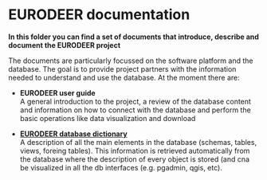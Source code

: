# EURODEER documentation

**In this folder you can find a set of documents that introduce, describe and document the EURODEER project**

The documents are particularly focussed on the software platform and the database. The goal is to provide project partners with the information needed to understand and use the database.
At the moment there are:

* **EURODEER user guide**  
A general introduction to the project, a review of the database content and information on how to connect with the database and perform the basic operations like data visualization and download

* **[EURODEER database dictionary](eurodeer_db_dictionary.md)**  
A description of all the main elements in the database (schemas, tables, views, foreing tables). This information is retrieved automatically from the database where the description of every object is stored (and cna be visualized in all the db interfaces (e.g. pgadmin, qgis, etc).
